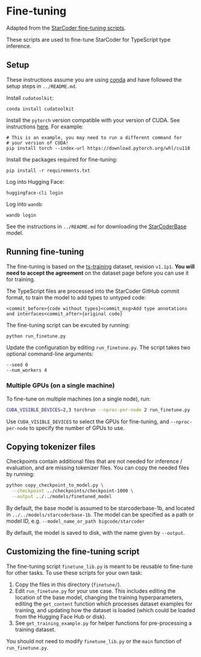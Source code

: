 # Fine-tuning

Adapted from the [StarCoder fine-tuning
scripts](https://github.com/bigcode-project/starcoder/tree/main/finetune).

These scripts are used to fine-tune StarCoder for TypeScript type inference.

## Setup

These instructions assume you are using [conda](https://docs.conda.io/en/latest/)
and have followed the setup steps in `../README.md`.

Install `cudatoolkit`:

    conda install cudatoolkit

Install the `pytorch` version compatible with your version of CUDA. See
instructions [here](https://pytorch.org/get-started/locally/). For example:

    # This is an example, you may need to run a different command for
    # your version of CUDA!
    pip install torch --index-url https://download.pytorch.org/whl/cu118

Install the packages required for fine-tuning:

    pip install -r requirements.txt

Log into Hugging Face:

    huggingface-cli login

Log into `wandb`:

    wandb login

See the instructions in `../README.md` for downloading the
[StarCoderBase](https://huggingface.co/bigcode/starcoder) model.

## Running fine-tuning

The fine-tuning is based on the
[ts-training](https://huggingface.co/datasets/nuprl/ts-training) dataset,
revision `v1.1p1`. **You will need to accept the agreement** on the dataset
page before you can use it for training.

The TypeScript files are processed into the StarCoder GitHub
commit format, to train the model to add types to untyped code:

    <commit_before>{code without types}<commit_msg>Add type annotations and interfaces<commit_after>{original code}

The fine-tuning script can be excuted by running:

```bash
python run_finetune.py
```

Update the configuration by editing `run_finetune.py`. The script takes two
optional command-line arguments:

    --seed 0
    --num_workers 4

### Multiple GPUs (on a single machine)

To fine-tune on multiple machines (on a single node), run:

```bash
CUDA_VISIBLE_DEVICES=2,3 torchrun --nproc-per-node 2 run_finetune.py
```

Use `CUDA_VISIBLE_DEVICES` to select the GPUs for fine-tuning, and
`--nproc-per-node` to specify the number of GPUs to use.

## Copying tokenizer files

Checkpoints contain additional files that are not needed for
inference / evaluation, and are missing tokenizer files. You can copy the needed
files by running:

```bash
python copy_checkpoint_to_model.py \
  --checkpoint ../checkpoints/checkpoint-1000 \
  --output ../../models/finetuned_model
```

By default, the base model is assumed to be starcoderbase-1b, and located in
`../../models/starcoderbase-1b`. The model can be specified as a path or model
ID, e.g. `--model_name_or_path bigcode/starcoder`

By default, the model is saved to disk, with the name given by `--output`.

## Customizing the fine-tuning script

The fine-tuning script `finetune_lib.py` is meant to be reusable to fine-tune
for other tasks. To use these scripts for your own task:

  1. Copy the files in this directory (`finetune/`).
  2. Edit `run_finetune.py` for your use case. This includes editing the
     location of the base model, changing the training hyperparameters,
     editing the `get_content` function which processes dataset examples for
     training, and updating how the dataset is loaded (which could be loaded
     from the Hugging Face Hub or disk).
  3. See `get_training_example.py` for helper functions for pre-processing a
     training dataset.

You should not need to modify `finetune_lib.py` or the `main` function of
`run_finetune.py`.
